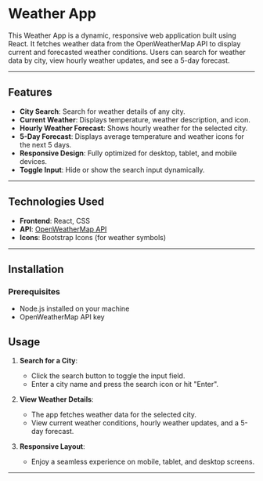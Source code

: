 
# Weather App 

This Weather App is a dynamic, responsive web application built using React. It fetches weather data from the OpenWeatherMap API to display current and forecasted weather conditions. Users can search for weather data by city, view hourly weather updates, and see a 5-day forecast.

---

## Features 

- **City Search**: Search for weather details of any city.
- **Current Weather**: Displays temperature, weather description, and icon.
- **Hourly Weather Forecast**: Shows hourly weather for the selected city.
- **5-Day Forecast**: Displays average temperature and weather icons for the next 5 days.
- **Responsive Design**: Fully optimized for desktop, tablet, and mobile devices.
- **Toggle Input**: Hide or show the search input dynamically.

---

## Technologies Used 

- **Frontend**: React, CSS
- **API**: [OpenWeatherMap API](https://openweathermap.org/)
- **Icons**: Bootstrap Icons (for weather symbols)

---

## Installation 

### Prerequisites
- Node.js installed on your machine
- OpenWeatherMap API key


## Usage 

1. **Search for a City**:
   - Click the search button to toggle the input field.
   - Enter a city name and press the search icon or hit "Enter".

2. **View Weather Details**:
   - The app fetches weather data for the selected city.
   - View current weather conditions, hourly weather updates, and a 5-day forecast.

3. **Responsive Layout**:
   - Enjoy a seamless experience on mobile, tablet, and desktop screens.

---

